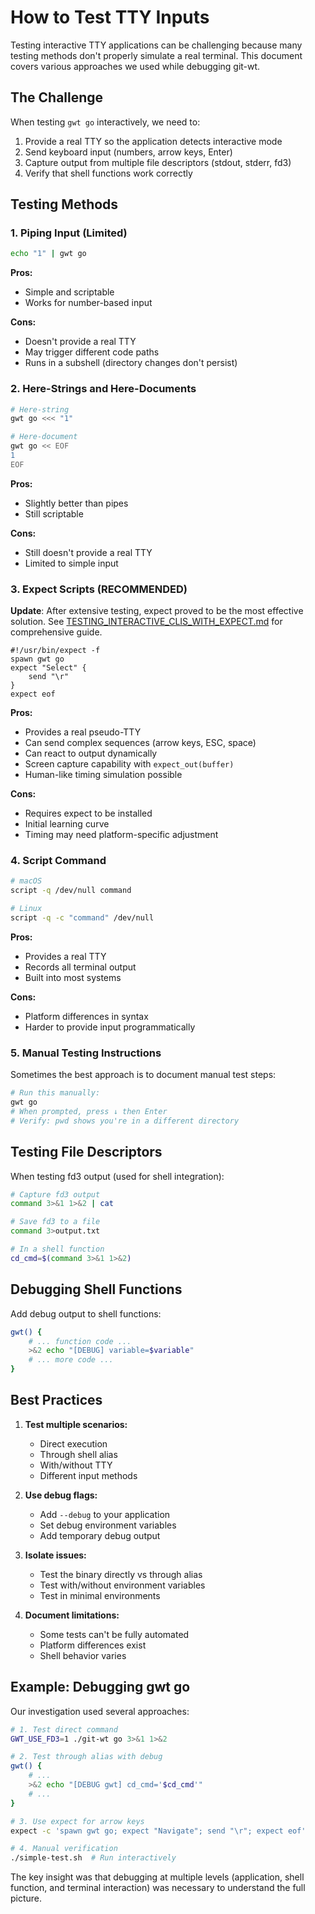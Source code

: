 # How to Test TTY Inputs

Testing interactive TTY applications can be challenging because many testing methods don't properly simulate a real terminal. This document covers various approaches we used while debugging git-wt.

## The Challenge

When testing `gwt go` interactively, we need to:
1. Provide a real TTY so the application detects interactive mode
2. Send keyboard input (numbers, arrow keys, Enter)
3. Capture output from multiple file descriptors (stdout, stderr, fd3)
4. Verify that shell functions work correctly

## Testing Methods

### 1. Piping Input (Limited)

```bash
echo "1" | gwt go
```

**Pros:**
- Simple and scriptable
- Works for number-based input

**Cons:**
- Doesn't provide a real TTY
- May trigger different code paths
- Runs in a subshell (directory changes don't persist)

### 2. Here-Strings and Here-Documents

```bash
# Here-string
gwt go <<< "1"

# Here-document
gwt go << EOF
1
EOF
```

**Pros:**
- Slightly better than pipes
- Still scriptable

**Cons:**
- Still doesn't provide a real TTY
- Limited to simple input

### 3. Expect Scripts (RECOMMENDED)

**Update**: After extensive testing, expect proved to be the most effective solution. See [TESTING_INTERACTIVE_CLIS_WITH_EXPECT.md](./TESTING_INTERACTIVE_CLIS_WITH_EXPECT.md) for comprehensive guide.

```expect
#!/usr/bin/expect -f
spawn gwt go
expect "Select" {
    send "\r"
}
expect eof
```

**Pros:**
- Provides a real pseudo-TTY
- Can send complex sequences (arrow keys, ESC, space)
- Can react to output dynamically
- Screen capture capability with `expect_out(buffer)`
- Human-like timing simulation possible

**Cons:**
- Requires expect to be installed
- Initial learning curve
- Timing may need platform-specific adjustment

### 4. Script Command

```bash
# macOS
script -q /dev/null command

# Linux  
script -q -c "command" /dev/null
```

**Pros:**
- Provides a real TTY
- Records all terminal output
- Built into most systems

**Cons:**
- Platform differences in syntax
- Harder to provide input programmatically

### 5. Manual Testing Instructions

Sometimes the best approach is to document manual test steps:

```bash
# Run this manually:
gwt go
# When prompted, press ↓ then Enter
# Verify: pwd shows you're in a different directory
```

## Testing File Descriptors

When testing fd3 output (used for shell integration):

```bash
# Capture fd3 output
command 3>&1 1>&2 | cat

# Save fd3 to a file
command 3>output.txt

# In a shell function
cd_cmd=$(command 3>&1 1>&2)
```

## Debugging Shell Functions

Add debug output to shell functions:

```bash
gwt() {
    # ... function code ...
    >&2 echo "[DEBUG] variable=$variable"
    # ... more code ...
}
```

## Best Practices

1. **Test multiple scenarios:**
   - Direct execution
   - Through shell alias
   - With/without TTY
   - Different input methods

2. **Use debug flags:**
   - Add `--debug` to your application
   - Set debug environment variables
   - Add temporary debug output

3. **Isolate issues:**
   - Test the binary directly vs through alias
   - Test with/without environment variables
   - Test in minimal environments

4. **Document limitations:**
   - Some tests can't be fully automated
   - Platform differences exist
   - Shell behavior varies

## Example: Debugging gwt go

Our investigation used several approaches:

```bash
# 1. Test direct command
GWT_USE_FD3=1 ./git-wt go 3>&1 1>&2

# 2. Test through alias with debug
gwt() {
    # ... 
    >&2 echo "[DEBUG gwt] cd_cmd='$cd_cmd'"
    # ...
}

# 3. Use expect for arrow keys
expect -c 'spawn gwt go; expect "Navigate"; send "\r"; expect eof'

# 4. Manual verification
./simple-test.sh  # Run interactively
```

The key insight was that debugging at multiple levels (application, shell function, and terminal interaction) was necessary to understand the full picture.